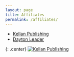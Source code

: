 ```yaml
---
layout: page
title: Affiliates
permalink: /affiliates/
---
```


- [Kellan Publishing](http://kellanpublishing.3dcartstores.com/?AffId=9)
- [Dayton Leader](http://daytonleader.wix.com/daytonleader)

{: .center}
[![Kellan Publishing](http://kellanpublishing.3dcartstores.com/assets/images/affiliateBanners/affiliateBanner1.jpg "Kellan Publishing")](http://kellanpublishing.3dcartstores.com/?AffId=9)